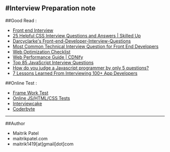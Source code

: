 #Interview Preparation note
---

##Good Read :

- [Front end Interview](http://www.thatjsdude.com/interview) 
- [25 Helpful CSS Interview Questions and Answers | Skilled Up](http://www.skilledup.com/articles/25-css-interview-questions-answers) 
- [Darcyclarke's Front-end-Developer-Interview-Questions](https://github.com/darcyclarke/Front-end-Developer-Interview-Questions) 
- [Most Common Technical Interview Question for Front End Developers](http://www.frontendjournal.com/most-common-technical-interview-question-for-frontend-developers) 
- [Web Optimization Checklist ](http://maitrikpatel.com/wp-content/uploads/2014/11/WebOptimization.png) 
- [Web Performance Guide | CDNify](https://cdnify.com/discover/web-performance-guide) 
- [Top 85 JavaScript Interview Questions](http://career.guru99.com/top-85-javascript-interview-questions) 
- [How do you judge a Javascript programmer by only 5 questions?](http://www.quora.com/How-do-you-judge-a-Javascript-programmer-by-only-5-questions) 
- [7 Lessons Learned From Interviewing 100+ App Developers](https://medium.com/@stevepyoung/7-lessons-learned-from-interviewing-100-app-developers-fee26e0dec97)

##Online Test :

- [Frame Work Test](http://dedesigntheweb.com) 
- [Online JS/HTML/CSS Tests](https://sitthetest.com/tests) 
- [Interviewcake](https://www.interviewcake.com) 
- [Coderbyte](http://coderbyte.com) 

---
##Author

- Maitrik Patel
- maitrikpatel.com
- maitrik1419[at]gmail[dot]com